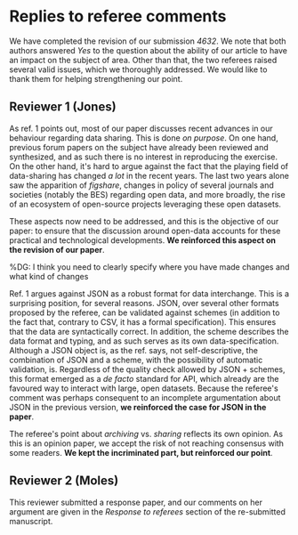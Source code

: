 # Replies to referee comments

We have completed the revision of our submission *4632*. We note that both
authors answered *Yes* to the question about the ability of our article to
have an impact on the subject of area. Other than that, the two referees
raised several valid issues, which we thoroughly addressed. We would like to
thank them for helping strengthening our point.

## Reviewer 1 (Jones)

As ref. 1 points out, most of our paper discusses recent advances in our
behaviour regarding data sharing. This is done *on purpose*. On one hand,
previous forum papers on the subject have already been reviewed
and synthesized, and as such there is no interest in reproducing
the exercise. On the other hand, it's hard to argue against the
fact that the playing field of data-sharing has changed *a lot* in
the recent years. The last two years alone saw the apparition of
*figshare*, changes in policy of several journals and societies
(notably the BES) regarding open data, and more broadly, the rise of
an ecosystem of open-source projects leveraging these open datasets.

These aspects now need to be addressed, and this is the objective of our
paper: to ensure that the discussion around open-data accounts for these
practical and technological developments. **We reinforced this aspect on the
revision of our paper**.

%DG: I think you need to clearly specify where you have made changes and what kind of changes

Ref. 1 argues against JSON as a robust format for data interchange. This is
a surprising position, for several reasons. JSON, over several other formats
proposed by the referee, can be validated against schemes (in addition to the
fact that, contrary to CSV, it has a formal specification). This ensures
that the data are syntactically correct. In addition, the scheme describes the
data format and typing, and as such serves as its own data-specification.
Although a JSON object is, as the ref. says, not self-descriptive, the
combination of JSON and a scheme, with the possibility of automatic validation,
is. Regardless of the quality check allowed by JSON + schemes, this
format emerged as a *de facto* standard for API, which already are
the favoured way to interact with large, open datasets. Because the referee's comment was perhaps consequent to an incomplete argumentation about JSON in the previous version, **we
reinforced the case for JSON in the paper**.

The referee's point about *archiving* vs. *sharing* reflects its own opinion. As
this is an opinion paper, we accept the risk of not reaching consensus with some readers. **We kept the incriminated part, but reinforced our
point**.

## Reviewer 2 (Moles)

This reviewer submitted a response paper, and our comments on her argument are
given in the *Response to referees* section of the re-submitted manuscript.

